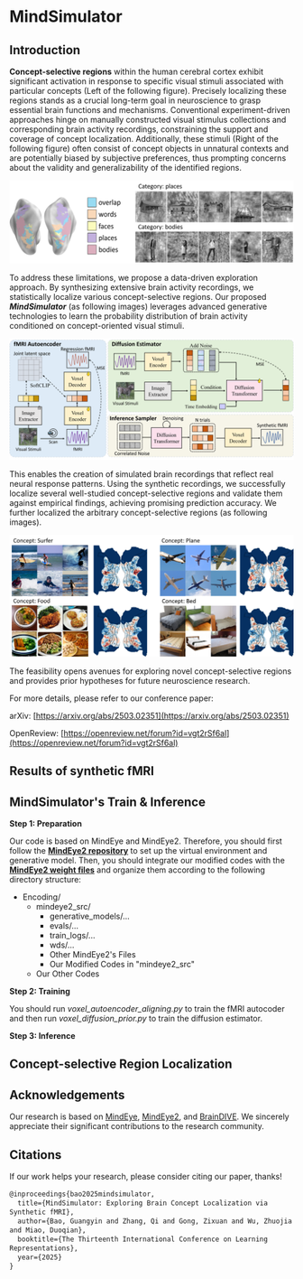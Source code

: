 # MindSimulator

## Introduction

**Concept-selective regions** within the human cerebral cortex exhibit significant activation in response to specific visual stimuli associated with particular concepts (Left of the following figure). Precisely localizing these regions stands as a crucial long-term goal in neuroscience to grasp essential brain functions and mechanisms. Conventional experiment-driven approaches hinge on manually constructed visual stimulus collections and corresponding brain activity recordings, constraining the support and coverage of concept localization. Additionally, these stimuli (Right of the following figure) often consist of concept objects in unnatural contexts and are potentially biased by subjective preferences, thus prompting concerns about the validity and generalizability of the identified regions. 

![Image has missed!](./Figs/Introduction.png)

To address these limitations, we propose a data-driven exploration approach. By synthesizing extensive brain activity recordings, we statistically localize various concept-selective regions. Our proposed **_MindSimulator_** (as following images) leverages advanced generative technologies to learn the probability distribution of brain activity conditioned on concept-oriented visual stimuli. 

![Image has missed!](./Figs/model.png)

This enables the creation of simulated brain recordings that reflect real neural response patterns. Using the synthetic recordings, we successfully localize several well-studied concept-selective regions and validate them against empirical findings, achieving promising prediction accuracy. We further localized the arbitrary concept-selective regions (as following images). 

![Image has missed!](./Figs/Localization.png)

The feasibility opens avenues for exploring novel concept-selective regions and provides prior hypotheses for future neuroscience research.

For more details, please refer to our conference paper:

arXiv: [https://arxiv.org/abs/2503.02351](https://arxiv.org/abs/2503.02351)

OpenReview: [https://openreview.net/forum?id=vgt2rSf6al](https://openreview.net/forum?id=vgt2rSf6al)


## Results of synthetic fMRI



## MindSimulator's Train & Inference

**Step 1: Preparation**

Our code is based on MindEye and MindEye2. Therefore, you should first follow the [**MindEye2 repository**](https://github.com/MedARC-AI/MindEyeV2) to set up the virtual environment and generative model. Then, you should integrate our modified codes with the [**MindEye2 weight files**](https://huggingface.co/datasets/pscotti/mindeyev2/tree/main) and organize them according to the following directory structure:

- Encoding/
  - mindeye2_src/
    - generative_models/...
    - evals/...
    - train_logs/...
    - wds/...
    - Other MindEye2's Files
    - Our Modified Codes in "mindeye2_src"
  - Our Other Codes

**Step 2: Training**

You should run _voxel_autoencoder_aligning.py_ to train the fMRI autocoder and then run _voxel_diffusion_prior.py_ to train the diffusion estimator.


**Step 3: Inference**


## Concept-selective Region Localization



## Acknowledgements

Our research is based on [MindEye](https://papers.nips.cc/paper_files/paper/2023/hash/4ddab70bf41ffe5d423840644d3357f4-Abstract-Conference.html), [MindEye2](https://openreview.net/forum?id=65XKBGH5PO), and [BrainDIVE](https://papers.nips.cc/paper_files/paper/2023/hash/ef0c0a23a1a8219c4fc381614664df3e-Abstract-Conference.html). We sincerely appreciate their significant contributions to the research community.

## Citations

If our work helps your research, please consider citing our paper, thanks!

```
@inproceedings{bao2025mindsimulator,
  title={MindSimulator: Exploring Brain Concept Localization via Synthetic fMRI},
  author={Bao, Guangyin and Zhang, Qi and Gong, Zixuan and Wu, Zhuojia and Miao, Duoqian},
  booktitle={The Thirteenth International Conference on Learning Representations},
  year={2025}
}
```

